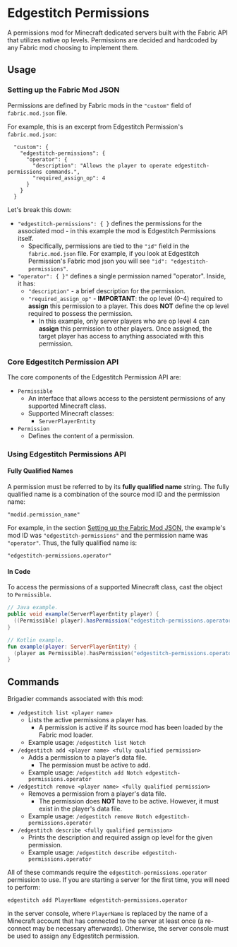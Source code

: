 # Edgestitch Permissions
A permissions mod for Minecraft dedicated servers built with the Fabric API that utilizes native
op levels. Permissions are decided and hardcoded by any Fabric mod choosing to implement them.

## Usage
### Setting up the Fabric Mod JSON
Permissions are defined by Fabric mods in the `"custom"` field of `fabric.mod.json` file. 

For example, this is an excerpt from Edgestitch Permission's `fabric.mod.json`:
```none
  "custom": {
    "edgestitch-permissions": {
      "operator": {
        "description": "Allows the player to operate edgestitch-permissions commands.",
        "required_assign_op": 4
      }
    }
  }
```
Let's break this down:
- `"edgestitch-permissions": { }` defines the permissions for the associated mod - in this
 example the mod is Edgestitch Permissions itself.
   - Specifically, permissions are tied to the `"id"` field in the `fabric.mod.json` file. 
   For example, if you look at Edgestitch Permission's Fabric mod json you will see 
   `"id": "edgestitch-permissions"`.
- `"operator": { }"` defines a single permission named "operator". Inside, it has:
  - `"description"` - a brief description for the permission.
  - `"required_assign_op"` - **IMPORTANT**: the op level (0-4) required to **assign** this
  permission to a player. This does **NOT** define the op level required to possess the 
  permission.
    - In this example, only server players who are op level 4 can **assign** this permission to 
    other players. Once assigned, the target player has access to anything associated with this 
    permission.
    
### Core Edgestitch Permission API
The core components of the Edgestitch Permission API are:
- `Permissible` 
  - An interface that allows access to the persistent permissions of any supported Minecraft class.
  - Supported Minecraft classes:
    - `ServerPlayerEntity`
- `Permission`
  - Defines the content of a permission.

### Using Edgestitch Permissions API
#### Fully Qualified Names
A permission must be referred to by its **fully qualified name** string. The fully qualified name 
is a combination of the source mod ID and the permission name:

`"modid.permission_name"`

For example, in the section [Setting up the Fabric Mod JSON](#Setting-up-the-Fabric-Mod-JSON), the
example's mod ID was `"edgestitch-permissions"` and the permission name was `"operator"`. Thus, the
fully qualified name is:

`"edgestitch-permissions.operator"`

#### In Code
To access the permissions of a supported Minecraft class, cast the object to `Permissible`.
```java
// Java example.
public void example(ServerPlayerEntity player) {
  ((Permissible) player).hasPermission("edgestitch-permissions.operator");
}
```
```kotlin
// Kotlin example.
fun example(player: ServerPlayerEntity) {
  (player as Permissible).hasPermission("edgestitch-permissions.operator")
}
``` 

## Commands
Brigadier commands associated with this mod:
- `/edgestitch list <player name>`
  - Lists the active permissions a player has.
    - A permission is active if its source mod has been loaded by the Fabric mod loader.
  - Example usage: `/edgestitch list Notch`
- `/edgestitch add <player name> <fully qualified permission>`
  - Adds a permission to a player's data file.
    - The permission must be active to add.
  - Example usage: `/edgestitch add Notch edgestitch-permissions.operator`
- `/edgestitch remove <player name> <fully qualified permission>`
  - Removes a permission from a player's data file.
    - The permission does **NOT** have to be active. However, it must exist in the player's 
    data file.
  - Example usage: `/edgestitch remove Notch edgestitch-permissions.operator`
- `/edgestitch describe <fully qualified permission>`
  - Prints the description and required assign op level for the given permission.
  - Example usage: `/edgestitch describe edgestitch-permissions.operator`

All of these commands require the `edgestitch-permissions.operator` permission to use. If you are
starting a server for the first time, you will need to perform:

`edgestitch add PlayerName edgestitch-permissions.operator`

in the server console, where `PlayerName` is replaced by the name of a Minecraft account that has 
connected to the server at least once (a re-connect may be necessary afterwards). Otherwise, the 
server console must be used to assign any Edgestitch permission.
